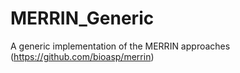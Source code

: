 # MERRIN_Generic
A generic implementation of the MERRIN approaches (https://github.com/bioasp/merrin)
